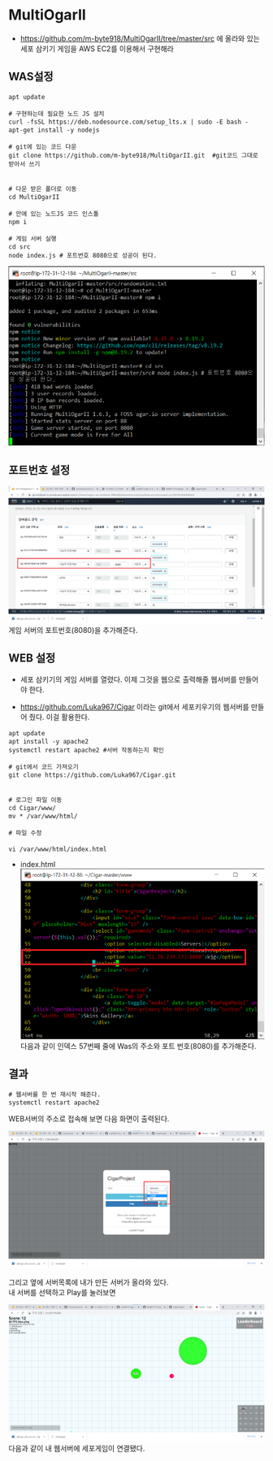 # MultiOgarII
- https://github.com/m-byte918/MultiOgarII/tree/master/src 에 올라와 있는 세포 삼키기 게임을 AWS EC2를 이용해서 구현해라

## WAS설정
```shell
apt update

# 구현하는데 필요한 노드 JS 설치
curl -fsSL https://deb.nodesource.com/setup_lts.x | sudo -E bash -
apt-get install -y nodejs

# git에 있는 코드 다운
git clone https://github.com/m-byte918/MultiOgarII.git  #git코드 그대로 받아서 쓰기


# 다운 받은 폴더로 이동
cd MultiOgarII

# 안에 있는 노드JS 코드 인스톨
npm i

# 게임 서버 실행
cd src
node index.js # 포트번호 8080으로 성공이 된다.
```
![image](./image/game/5.png)<br/>

## 포트번호 설정
![image](./image/game/2.png)<br/>
게임 서버의 포트번호(8080)을 추가해준다.

## WEB 설정

- 세포 삼키기의 게임 서버를 열렸다. 이제 그것을 웹으로 출력해줄 웹서버를 만들어야 한다.

- https://github.com/Luka967/Cigar 이라는 git에서 세포키우기의 웹서버를 만들어 줬다. 이걸 활용한다.

```shell
apt update
apt install -y apache2
systemctl restart apache2 #서버 작동하는지 확인

# git에서 코드 가져오기
git clone https://github.com/Luka967/Cigar.git


# 로그인 파일 이동
cd Cigar/www/
mv * /var/www/html/

# 파일 수정

vi /var/www/html/index.html
```
- index.html<br/>
![image](./image/game/1.png)<br/>
다음과 같이 인덱스 57번째 줄에 Was의 주소와 포트 번호(8080)를 추가해준다.<br/>

## 결과
```shell
# 웹서버를 한 번 재시작 해준다.
systemctl restart apache2
```
WEB서버의 주소로 접속해 보면 다음 화면이 출력된다.<br/>

![image](./image/game/3.png)<br/>

그리고 옆에 서버목록에 내가 만든 서버가 올라와 있다.<br/> 
내 서버를 선택하고 Play를 눌러보면<br/>

![image](./image/game/4.png)<br/>
다음과 같이 내 웹서버에 세포게임이 연결됐다.


